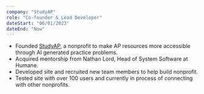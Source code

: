 ```yaml
---
company: "StudyAP"
role: "Co-founder & Lead Developer"
dateStart: "06/01/2023"
dateEnd: "Now"
---
```

- Founded [StudyAP](https://studyap.org), a nonprofit to make AP resources more accessible through AI generated practice problems.
- Acquired mentorship from Nathan Lord, Head of System Software at Humane.
- Developed site and recruited new team members to help build nonprofit.
- Tested site with over 100 users and currently in process of connecting with other nonprofits.

